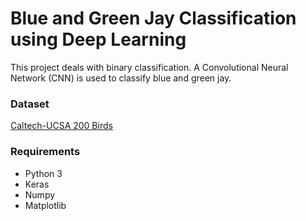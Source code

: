 # Blue and Green Jay Classification using Deep Learning

This project deals with binary classification. A Convolutional Neural Network (CNN) is used to classify blue and green jay.

### Dataset
[Caltech-UCSA 200 Birds](http://www.vision.caltech.edu/visipedia/CUB-200.html)

### Requirements
* Python 3
* Keras
* Numpy
* Matplotlib
